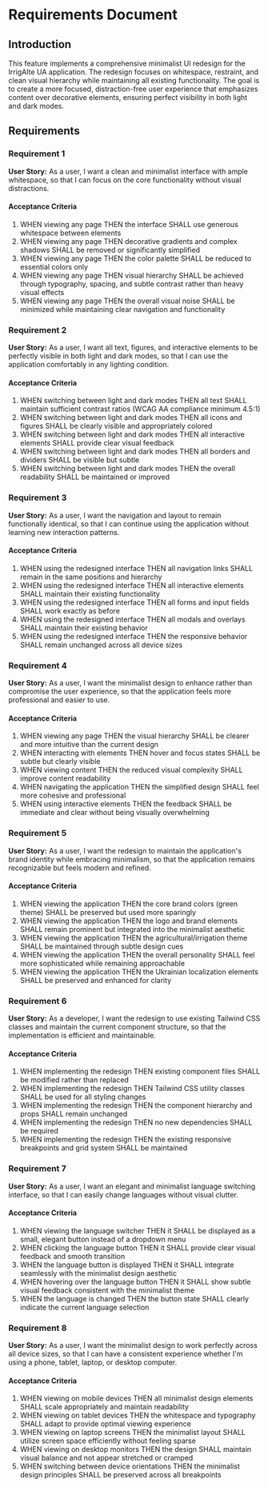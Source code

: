 # Requirements Document

## Introduction

This feature implements a comprehensive minimalist UI redesign for the IrrigAIte UA application. The redesign focuses on whitespace, restraint, and clean visual hierarchy while maintaining all existing functionality. The goal is to create a more focused, distraction-free user experience that emphasizes content over decorative elements, ensuring perfect visibility in both light and dark modes.

## Requirements

### Requirement 1

**User Story:** As a user, I want a clean and minimalist interface with ample whitespace, so that I can focus on the core functionality without visual distractions.

#### Acceptance Criteria

1. WHEN viewing any page THEN the interface SHALL use generous whitespace between elements
2. WHEN viewing any page THEN decorative gradients and complex shadows SHALL be removed or significantly simplified
3. WHEN viewing any page THEN the color palette SHALL be reduced to essential colors only
4. WHEN viewing any page THEN visual hierarchy SHALL be achieved through typography, spacing, and subtle contrast rather than heavy visual effects
5. WHEN viewing any page THEN the overall visual noise SHALL be minimized while maintaining clear navigation and functionality

### Requirement 2

**User Story:** As a user, I want all text, figures, and interactive elements to be perfectly visible in both light and dark modes, so that I can use the application comfortably in any lighting condition.

#### Acceptance Criteria

1. WHEN switching between light and dark modes THEN all text SHALL maintain sufficient contrast ratios (WCAG AA compliance minimum 4.5:1)
2. WHEN switching between light and dark modes THEN all icons and figures SHALL be clearly visible and appropriately colored
3. WHEN switching between light and dark modes THEN all interactive elements SHALL provide clear visual feedback
4. WHEN switching between light and dark modes THEN all borders and dividers SHALL be visible but subtle
5. WHEN switching between light and dark modes THEN the overall readability SHALL be maintained or improved

### Requirement 3

**User Story:** As a user, I want the navigation and layout to remain functionally identical, so that I can continue using the application without learning new interaction patterns.

#### Acceptance Criteria

1. WHEN using the redesigned interface THEN all navigation links SHALL remain in the same positions and hierarchy
2. WHEN using the redesigned interface THEN all interactive elements SHALL maintain their existing functionality
3. WHEN using the redesigned interface THEN all forms and input fields SHALL work exactly as before
4. WHEN using the redesigned interface THEN all modals and overlays SHALL maintain their existing behavior
5. WHEN using the redesigned interface THEN the responsive behavior SHALL remain unchanged across all device sizes

### Requirement 4

**User Story:** As a user, I want the minimalist design to enhance rather than compromise the user experience, so that the application feels more professional and easier to use.

#### Acceptance Criteria

1. WHEN viewing any page THEN the visual hierarchy SHALL be clearer and more intuitive than the current design
2. WHEN interacting with elements THEN hover and focus states SHALL be subtle but clearly visible
3. WHEN viewing content THEN the reduced visual complexity SHALL improve content readability
4. WHEN navigating the application THEN the simplified design SHALL feel more cohesive and professional
5. WHEN using interactive elements THEN the feedback SHALL be immediate and clear without being visually overwhelming

### Requirement 5

**User Story:** As a user, I want the redesign to maintain the application's brand identity while embracing minimalism, so that the application remains recognizable but feels modern and refined.

#### Acceptance Criteria

1. WHEN viewing the application THEN the core brand colors (green theme) SHALL be preserved but used more sparingly
2. WHEN viewing the application THEN the logo and brand elements SHALL remain prominent but integrated into the minimalist aesthetic
3. WHEN viewing the application THEN the agricultural/irrigation theme SHALL be maintained through subtle design cues
4. WHEN viewing the application THEN the overall personality SHALL feel more sophisticated while remaining approachable
5. WHEN viewing the application THEN the Ukrainian localization elements SHALL be preserved and enhanced for clarity

### Requirement 6

**User Story:** As a developer, I want the redesign to use existing Tailwind CSS classes and maintain the current component structure, so that the implementation is efficient and maintainable.

#### Acceptance Criteria

1. WHEN implementing the redesign THEN existing component files SHALL be modified rather than replaced
2. WHEN implementing the redesign THEN Tailwind CSS utility classes SHALL be used for all styling changes
3. WHEN implementing the redesign THEN the component hierarchy and props SHALL remain unchanged
4. WHEN implementing the redesign THEN no new dependencies SHALL be required
5. WHEN implementing the redesign THEN the existing responsive breakpoints and grid system SHALL be maintained

### Requirement 7

**User Story:** As a user, I want an elegant and minimalist language switching interface, so that I can easily change languages without visual clutter.

#### Acceptance Criteria

1. WHEN viewing the language switcher THEN it SHALL be displayed as a small, elegant button instead of a dropdown menu
2. WHEN clicking the language button THEN it SHALL provide clear visual feedback and smooth transition
3. WHEN the language button is displayed THEN it SHALL integrate seamlessly with the minimalist design aesthetic
4. WHEN hovering over the language button THEN it SHALL show subtle visual feedback consistent with the minimalist theme
5. WHEN the language is changed THEN the button state SHALL clearly indicate the current language selection

### Requirement 8

**User Story:** As a user, I want the minimalist design to work perfectly across all device sizes, so that I can have a consistent experience whether I'm using a phone, tablet, laptop, or desktop computer.

#### Acceptance Criteria

1. WHEN viewing on mobile devices THEN all minimalist design elements SHALL scale appropriately and maintain readability
2. WHEN viewing on tablet devices THEN the whitespace and typography SHALL adapt to provide optimal viewing experience
3. WHEN viewing on laptop screens THEN the minimalist layout SHALL utilize screen space efficiently without feeling sparse
4. WHEN viewing on desktop monitors THEN the design SHALL maintain visual balance and not appear stretched or cramped
5. WHEN switching between device orientations THEN the minimalist design principles SHALL be preserved across all breakpoints
